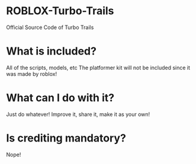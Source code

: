 # ROBLOX-Turbo-Trails
Official Source Code of Turbo Trails
# What is included?
  All of the scripts, models, etc 
  The platformer kit will not be included since it was made by roblox!
# What can I do with it?
  Just do whatever! Improve it, share it, make it as your own!
# Is crediting mandatory?
  Nope!
